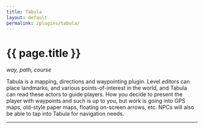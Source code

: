 ```yaml
---
title: Tabula
layout: default
permalink: /plugins/tabula/
---
```


<h1 class="fa-h1 tabula">{{ page.title }}</h1>

_way, path, course_

Tabula is a mapping, directions and waypointing plugin. Level editors can place landmarks, and various points-of-interest in the world, and Tabula can read these actors to guide players. How you decide to present the player with waypoints and such is up to you, but work is going into GPS maps, old-style paper maps, floating on-screen arrows, etc. NPCs will also be able to tap into Tabula for navigation needs.

-----
